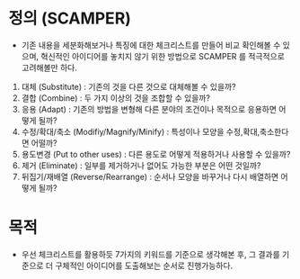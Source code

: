 


# 정의 (SCAMPER)


- 기존 내용을 세분화해보거나 특징에 대한 체크리스트를 만들어 비교 확인해볼 수 있으며, 혁신적인 아이디어를 놓치지 않기 위한 방법으로 SCAMPER 를 적극적으로 고려해볼만 하다. 



1. 대체 (Substitute) : 기존의 것을 다른 것으로 대체해볼 수 있을까?
2. 결합 (Combine) : 두 가지 이상의 것을 조합할 수 있을까?
3. 응용 (Adapt) : 기존의 방법을 변형해 다른 분야의 조건이나 목적으로 응용하면 어떻게 될까?
4. 수정/확대/축소 (Modifiy/Magnify/Minify) : 특성이나 모양을 수정,확대,축소한다면 어떨까?
5. 용도변경 (Put to other uses) : 다른 용도로 어떻게 적용하거나 사용할 수 있을까?
6. 제거 (Eliminate) : 일부를 제거하거나 없어도 가능한 부분은 어떤 것일까?
7. 뒤집기/재배열 (Reverse/Rearrange) : 순서나 모양을 바꾸거나 다시 배열하면 어떻게 될까?



# 목적


- 우선 체크리스트를 활용하듯 7가지의 키워드를 기준으로 생각해본 후, 그 결과를 기준으로 더 구체적인 아이디어를 도출해보는 순서로 진행가능하다. 




